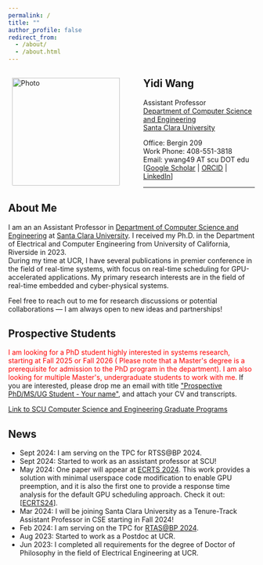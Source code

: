 ```yaml
---
permalink: /
title: ""
author_profile: false
redirect_from: 
  - /about/
  - /about.html
---
```


<!-- <img align="left" src="https://yidiwang21.github.io/images/profile_mid.png" alt="Photo" style="width: 220px; border-radius: 10px; padding: 16px 8px 8px 8px; margin-right: 40px;"/> -->
<img align="left" src="../images/IMG_0108 copy.jpg" alt="Photo" style="width: 220px; border-radius: 10px; padding: 16px 8px 8px 8px; margin-right: 40px;"/>
<!-- Postdoc  
[Department of Electrical and Computer Engineering](https://www.ece.ucr.edu/)  
[University of California, Riverside](https://www.ucr.edu/) -->

## Yidi Wang
Assistant Professor  
[Department of Computer Science and Engineering](https://www.scu.edu/engineering/academic-programs/department-of-computer-engineering/)  
[Santa Clara University](https://www.scu.edu/)

<!--Office:  -->
Office: Bergin 209  
Work Phone: 408-551-3818  
Email: ywang49 AT scu DOT edu  
[[Google Scholar](https://scholar.google.com/citations?user=RxiBuAgAAAAJ&hl=en) | [ORCID](https://orcid.org/0000-0003-3334-4662) | [LinkedIn](https://www.linkedin.com/in/yidi-wang-315649119/)]

<!-- <br/><br/> -->

---

## About Me
I am an an Assistant Professor in [Department of Computer Science and Engineering](https://www.scu.edu/engineering/academic-programs/department-of-computer-engineering/) at [Santa Clara University](https://www.scu.edu/). I received my Ph.D. in the Department of Electrical and Computer Engineering from University of California, Riverside in 2023.  
During my time at UCR, I have several publications in premier conference in the field of real-time systems, with focus on real-time scheduling for GPU-accelerated applications. My primary research interests are in the field of real-time embedded and cyber-physical systems. 

Feel free to reach out to me for research discussions or potential collaborations — I am always open to new ideas and partnerships!

## Prospective Students
<span style="color:red">I am looking for a PhD student highly interested in systems research, starting at Fall 2025 or Fall 2026 (
Please note that a Master's degree is a prerequisite for admission to the PhD program in the department). 
I am also looking for multiple Master's, undergraduate students to work with me.</span> If you are interested, please drop me an email with title <u>"Prospective PhD/MS/UG Student - Your name"</u>, and attach your CV and transcripts.

[Link to SCU Computer Science and Engineering Graduate Programs](https://www.scu.edu/engineering/academic-programs/department-of-computer-engineering/graduate/)

## News
- Sept 2024: I am serving on the TPC for RTSS@BP 2024.
- Sept 2024: Started to work as an assistant professor at SCU!
- May 2024: One paper will appear at [ECRTS 2024](https://www.ecrts.org/). This work provides a solution with minimal userspace code modification to enable GPU preemption, and it is also the first one to provide a response time analysis for the default GPU scheduling approach. Check it out: [[ECRTS24](../files/2024/ecrts24_gcaps_paper.pdf)].
- Mar 2024: I will be joining Santa Clara University as a Tenure-Track Assistant Professor in CSE starting in Fall 2024!
- Feb 2024: I am serving on the TPC for [RTAS@BP 2024](https://2024.rtas.org/call-for-papers-the-brief-presentations-track/).
- Aug 2023: Started to work as a Postdoc at UCR.
- Jun 2023: I completed all requirements for the degree of Doctor of Philosophy in the field of Electrical Engineering at UCR.
<!-- * Apr 2024: One first-authored paper is accepted to [ECRTS 2024](https://www.ecrts.org/). -->
